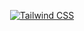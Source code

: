 <p align="center" dir="auto">
  <a href="https://github.com/MatsuriVPN" rel="nofollow">
    <themed-picture data-catalyst-inline="true" data-catalyst="">
    <picture>
      <source srcset="https://i.imgur.com/kGXjwJk.png">
      <img alt="Tailwind CSS" src="" style="visibility:visible;max-width:100%;">
    </picture></themed-picture>
  </a>
</p>
